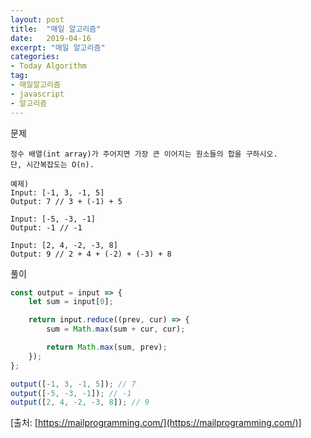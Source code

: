 ```yaml
---
layout: post
title:  "매일 알고리즘"
date:   2019-04-16
excerpt: "매일 알고리즘"
categories:
- Today Algorithm
tag:
- 매일알고리즘
- javascript
- 알고리즘
---
```


문제
```
정수 배열(int array)가 주어지면 가장 큰 이어지는 원소들의 합을 구하시오.
단, 시간복잡도는 O(n).

예제)
Input: [-1, 3, -1, 5]
Output: 7 // 3 + (-1) + 5

Input: [-5, -3, -1]
Output: -1 // -1

Input: [2, 4, -2, -3, 8]
Output: 9 // 2 + 4 + (-2) + (-3) + 8
```

풀이
```javascript
const output = input => {
    let sum = input[0];

    return input.reduce((prev, cur) => {
        sum = Math.max(sum + cur, cur);

        return Math.max(sum, prev);
    });
};

output([-1, 3, -1, 5]); // 7
output([-5, -3, -1]); // -1
output([2, 4, -2, -3, 8]); // 9
```

[출처: [https://mailprogramming.com/](https://mailprogramming.com/)]
